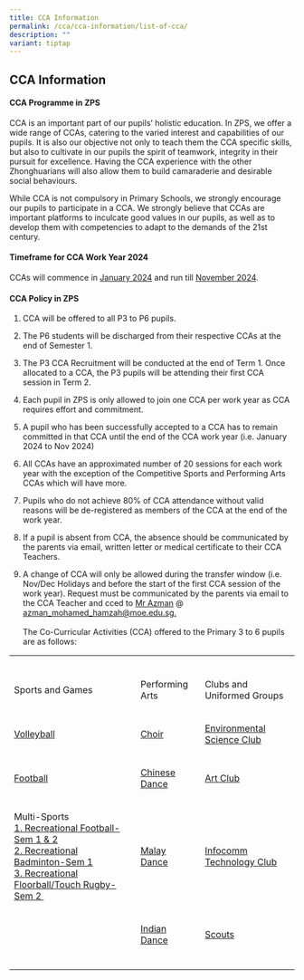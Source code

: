 ```yaml
---
title: CCA Information
permalink: /cca/cca-information/list-of-cca/
description: ""
variant: tiptap
---
```

<h2><strong>CCA Information</strong></h2>
<h4><strong>CCA Programme in ZPS</strong></h4>
<p>CCA is an important part of our pupils’ holistic education. In ZPS, we
offer a wide range of CCAs, catering to the varied interest and capabilities
of our pupils. It is also our objective not only to teach them the CCA
specific skills, but also to cultivate in our pupils the spirit of teamwork,
integrity in their pursuit for excellence. Having the CCA experience with
the other Zhonghuarians will also allow them to build camaraderie and desirable
social behaviours.</p>
<p>While CCA is not compulsory in Primary Schools, we strongly encourage
our pupils to participate in a CCA. We strongly believe that CCAs are important
platforms to inculcate good values in our pupils, as well as to develop
them with competencies to adapt to the demands of the 21st century.</p>
<h4><strong>Timeframe for CCA Work Year 2024</strong></h4>
<p>CCAs will commence in <a href="https://zhonghuapri.moe.edu.sg/list-of-cca-schedule/cca-schedule-for-semester-1/" rel="noopener noreferrer nofollow" target="_blank">January 2024</a> and
run till <a href="https://zhonghuapri.moe.edu.sg/list-of-cca-schedule/cca-schedule-for-semester-2/" rel="noopener noreferrer nofollow" target="_blank">November 2024</a>.</p>
<h4><strong>CCA Policy in ZPS</strong></h4>
<ol data-tight="true" class="tight">
<li>
<p>CCA will be offered to all P3 to P6 pupils.</p>
</li>
<li>
<p>The P6 students will be discharged from their respective CCAs at the end
of Semester 1.</p>
</li>
<li>
<p>The P3 CCA Recruitment will be conducted at the end of Term 1. Once allocated
to a CCA, the P3 pupils will be attending their first CCA session in Term
2.</p>
</li>
<li>
<p>Each pupil in ZPS is only allowed to join one CCA per work year as CCA
requires effort and commitment.</p>
</li>
<li>
<p>A pupil who has been successfully accepted to a CCA has to remain committed
in that CCA until the end of the CCA work year (i.e. January 2024 to Nov
2024)</p>
</li>
<li>
<p>All CCAs have an approximated number of 20 sessions for each work year
with the exception of the Competitive Sports and Performing Arts CCAs which
will have more.</p>
</li>
<li>
<p>Pupils who do not achieve 80% of CCA attendance without valid reasons
will be de-registered as members of the CCA at the end of the work year.</p>
</li>
<li>
<p>If a pupil is absent from CCA, the absence should be communicated by the
parents via email, written letter or medical certificate to their CCA Teachers.</p>
</li>
<li>
<p>A change of CCA will only be allowed during the transfer window (i.e.
Nov/Dec Holidays and before the start of the first CCA session of the work
year). Request must be communicated by the parents via email to the CCA
Teacher and cced to <a href="mailto:azman_mohamed_hamzah@moe.edu.sg." rel="noopener noreferrer nofollow" target="_blank">Mr Azman</a> @ <a href="mailto:azman_mohamed_hamzah@schools.gov.sgu.sg." rel="noopener noreferrer nofollow" target="_blank">azman_mohamed_hamzah@moe.edu.sg.</a> 
<br>
<br>The Co-Curricular Activities (CCA) offered to the Primary 3 to 6 pupils
are as follows:</p>
</li>
</ol>
<table>
<tbody>
<tr>
<td rowspan="1" colspan="1">
<p></p>
</td>
<td rowspan="1" colspan="1">
<p></p>
</td>
<td rowspan="1" colspan="1">
<p></p>
</td>
</tr>
<tr>
<td rowspan="1" colspan="1">
<p>Sports and Games</p>
</td>
<td rowspan="1" colspan="1">
<p>Performing Arts</p>
</td>
<td rowspan="1" colspan="1">
<p>Clubs and Uniformed Groups</p>
</td>
</tr>
<tr>
<td rowspan="1" colspan="1">
<p><a href="https://zhonghuapri.moe.edu.sg/list-of-cca/volleyball/" rel="noopener noreferrer nofollow" target="_blank">Volleyball</a>
</p>
</td>
<td rowspan="1" colspan="1">
<p><a href="https://zhonghuapri.moe.edu.sg/list-of-cca/choir/" rel="noopener noreferrer nofollow" target="_blank">Choir</a>
</p>
</td>
<td rowspan="1" colspan="1">
<p><a href="https://zhonghuapri.moe.edu.sg/list-of-cca/environment-science-club/" rel="noopener noreferrer nofollow" target="_blank">Environmental Science Club</a>
</p>
</td>
</tr>
<tr>
<td rowspan="1" colspan="1">
<p><a href="https://zhonghuapri.moe.edu.sg/list-of-cca/football-school-team-and-recreational-team/" rel="noopener noreferrer nofollow" target="_blank">Football</a>
</p>
</td>
<td rowspan="1" colspan="1">
<p><a href="https://zhonghuapri.moe.edu.sg/list-of-cca/chinese-dance/" rel="noopener noreferrer nofollow" target="_blank">Chinese Dance</a>
</p>
</td>
<td rowspan="1" colspan="1">
<p><a href="https://zhonghuapri.moe.edu.sg/list-of-cca/art-club/" rel="noopener noreferrer nofollow" target="_blank">Art Club</a>
</p>
</td>
</tr>
<tr>
<td rowspan="1" colspan="1">
<p>Multi-Sports
<br><a href="https://zhonghuapri.moe.edu.sg/list-of-cca/football-school-team-and-recreational-team/" rel="noopener noreferrer nofollow" target="_blank">1. Recreational Football-Sem 1 &amp; 2</a> 
<br><a href="https://zhonghuapri.moe.edu.sg/list-of-cca/recreational-badminton/" rel="noopener noreferrer nofollow" target="_blank">2. Recreational Badminton-Sem 1</a> 
<br><a href="https://zhonghuapri.moe.edu.sg/list-of-cca/recreational-floorball-or-touch-rugby-sem-2/" rel="noopener noreferrer nofollow" target="_blank">3. Recreational Floorball/Touch Rugby-Sem 2&nbsp;</a>
</p>
</td>
<td rowspan="1" colspan="1">
<p><a href="https://zhonghuapri.moe.edu.sg/list-of-cca/malay-dance/" rel="noopener noreferrer nofollow" target="_blank">Malay Dance</a>
</p>
</td>
<td rowspan="1" colspan="1">
<p><a href="https://zhonghuapri.moe.edu.sg/list-of-cca/infocomm-technology-club/" rel="noopener noreferrer nofollow" target="_blank">Infocomm Technology Club</a>
</p>
</td>
</tr>
<tr>
<td rowspan="1" colspan="1">
<p></p>
</td>
<td rowspan="1" colspan="1">
<p><a href="https://zhonghuapri.moe.edu.sg/list-of-cca/indian-dance/" rel="noopener noreferrer nofollow" target="_blank">Indian Dance</a>
</p>
</td>
<td rowspan="1" colspan="1">
<p><a href="https://zhonghuapri.moe.edu.sg/list-of-cca/scouts/" rel="noopener noreferrer nofollow" target="_blank">Scouts</a>
</p>
</td>
</tr>
<tr>
<td rowspan="1" colspan="1">
<p></p>
</td>
<td rowspan="1" colspan="1">
<p></p>
</td>
<td rowspan="1" colspan="1">
<p></p>
</td>
</tr>
</tbody>
</table>
<p></p>